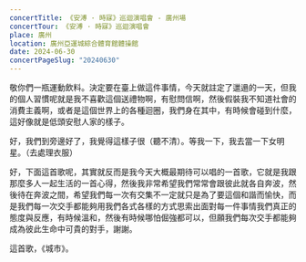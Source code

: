 ```yaml
---
concertTitle: 《安溥 · 時寐》巡迴演唱會 - 廣州場
concertTour: 《安溥 · 時寐》巡迴演唱會
place: 廣州
location: 廣州亞運城綜合體育館體操館
date: 2024-06-30
concertPageSlug: "20240630"
---
```

敬你們一瓶運動飲料。決定要在臺上做這件事情，今天就註定了邋遢的一天，但我的個人習慣呢就是我不喜歡這個送禮物啊，有慰問信啊，然後假裝我不知道社會的消費主義啊，或者是這個世界上的各種迴圈，我們身在其中，有時候會碰到什麼，這好像就是低頭安慰人家的樣子。

好，我們到旁邊好了，我覺得這樣子很（聽不清）。等我一下，我去當一下女明星。（去處理衣服）

好，下面這首歌呢，其實就反而是我今天大概最期待可以唱的一首歌，它就是我跟那麼多人一起生活的一首心得，然後我非常希望我們常常會跟彼此就各自奔波，然後待在奔波之間，希望我們每一次有交集不一定就只是為了要這個和諧而愉快，而是我們每一次交手都能夠用我們各式各樣的方式思索出面對每一件事情我們真正的態度與反應，有時候溫和，然後有時候哪怕倔強都可以，但願我們每次交手都能夠成為彼此生命中可貴的對手，謝謝。

這首歌，《城市》。